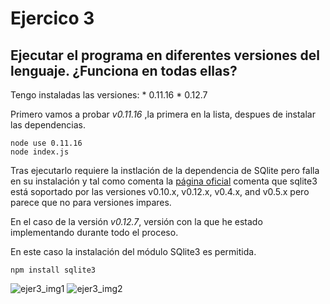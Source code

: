 # Ejercico 3

## Ejecutar el programa en diferentes versiones del lenguaje. ¿Funciona en todas ellas?

Tengo instaladas las versiones:
	* 0.11.16
	* 0.12.7

Primero vamos a probar *v0.11.16* ,la primera en la lista, despues de instalar las dependencias.

```
node use 0.11.16
node index.js
```

Tras ejecutarlo requiere la instlación de la dependencia de SQlite pero falla en su instalación y tal como comenta la [página oficial](https://www.npmjs.com/package/sqlite3) comenta que sqlite3 está soportado por las versiones v0.10.x, v0.12.x, v0.4.x, and v0.5.x pero parece que no para versiones impares.

En el caso de la versión *v0.12.7*, versión con la que he estado implementando durante todo el proceso.

En este caso la instalación del módulo SQlite3 es permitida.

`npm install sqlite3`

![ejer3_img1](http://googledrive.com/host/0B5Yam2FWqtZPZzR3TTBaSUpMZ2M/Ejercicio3_1.jpg)
![ejer3_img2](http://googledrive.com/host/0B5Yam2FWqtZPZzR3TTBaSUpMZ2M/Ejercicio3_2.jpg)